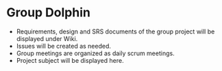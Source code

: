 # Group Dolphin

- Requirements, design and SRS documents of the group project will be displayed under Wiki. 
- Issues will be created as needed. 
- Group meetings are organized as daily scrum meetings. 
- Project subject will be displayed here. 
